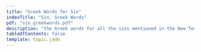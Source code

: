 ```yaml
---
title: "Greek Words for Sin"
indexTitle: "Sin, Greek Words"
pdf: "sin_greekwords.pdf"
description: "the Greek words for all the sins mentioned in the New Testament."
tableOfContents: false
template: topic.jade
---
```

